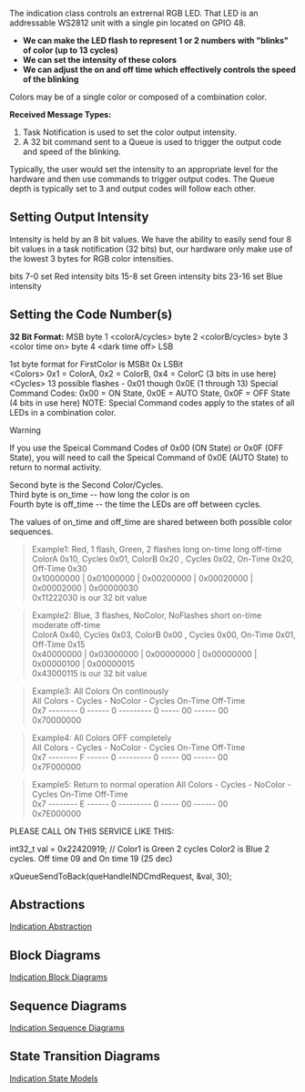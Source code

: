 The indication class controls an extrernal RGB LED.  That LED is an addressable WS2812 unit with a single pin located on GPIO 48.

* **We can make the LED flash to represent 1 or 2 numbers with "blinks" of color (up to 13 cycles)**  
* **We can set the intensity of these colors**  
* **We can adjust the on and off time which effectively controls the speed of the blinking**  

Colors may be of a single color or composed of a combination color.

**Received Message Types:**

1) Task Notification is used to set the color output intensity.  
2) A 32 bit command sent to a Queue is used to trigger the output code and speed of the blinking.  

Typically, the user would set the intensity to an appropriate level for the hardware and then use commands to trigger output codes.  The Queue depth is typically set to 3 and output codes will follow each other.

## Setting Output Intensity

Intensity is held by an 8 bit values.  We have the ability to easily send four 8 bit values in a task notification (32 bits) but, our hardware only make use of the lowest 3 bytes for RGB color intensities.

bits  7-0  set Red   intensity
bits 15-8  set Green intensity
bits 23-16 set Blue  intensity

## Setting the Code Number(s)

**32 Bit Format:**
MSB byte 1 \<colorA/cycles\>  byte 2 \<colorB/cycles\>  byte 3 \<color time on\>  byte 4 \<dark time off\> LSB

1st byte format for FirstColor is   MSBit  0x<Colors><Cycles>  LSBit  
\<Colors\>   0x1 = ColorA, 0x2 = ColorB, 0x4 = ColorC (3 bits in use here)  
\<Cycles\>   13 possible flashes - 0x01 though 0x0E (1 through 13) Special Command Codes: 0x00 = ON State, 0x0E = AUTO State, 0x0F = OFF State (4 bits in use here)  NOTE: Special Command codes apply to the states of all LEDs in a combination color.  

> [!WARNING]  
>If you use the Speical Command Codes of 0x00 (ON State) or 0x0F (OFF State), you will need to call the Speical Command of 0x0E (AUTO State) to return to normal activity.  

Second byte is the Second Color/Cycles.  
Third byte is on_time -- how long the color is on  
Fourth byte is off_time  -- the time the LEDs are off between cycles.  

The values of on_time and off_time are shared between both possible color sequences.  


>Example1: Red, 1 flash, Green, 2 flashes long on-time long off-time  
>ColorA 0x10, Cycles 0x01, ColorB 0x20 , Cycles 0x02, On-Time 0x20, Off-Time 0x30  
>0x10000000 | 0x01000000 | 0x00200000 | 0x00020000 | 0x00002000 | 0x00000030  
>0x11222030 is our 32 bit value

>Example2: Blue, 3 flashes, NoColor, NoFlashes  short on-time moderate off-time  
>ColorA 0x40, Cycles 0x03, ColorB 0x00 , Cycles 0x00, On-Time 0x01, Off-Time 0x15  
>0x40000000 | 0x03000000 | 0x00000000 | 0x00000000 | 0x00000100 | 0x00000015  
>0x43000115 is our 32 bit value

>Example3: All Colors On continously  
>All Colors - Cycles - NoColor - Cycles On-Time  Off-Time  
>0x7 -------- 0 ------ 0 --------- 0 ----- 00 ------ 00  
>0x70000000 

>Example4: All Colors OFF completely  
>All Colors - Cycles - NoColor - Cycles On-Time  Off-Time  
>0x7 -------- F ------ 0 --------- 0 ----- 00 ------ 00  
>0x7F000000  

>Example5: Return to normal operation 
>All Colors - Cycles - NoColor - Cycles On-Time  Off-Time  
>0x7 -------- E ------ 0 --------- 0 ----- 00 ------ 00  
>0x7E000000  


PLEASE CALL ON THIS SERVICE LIKE THIS:

int32_t val = 0x22420919; // Color1 is Green 2 cycles Color2 is Blue 2 cycles. Off time 09 and On time 19 (25 dec)  

xQueueSendToBack(queHandleINDCmdRequest, &val, 30);


## Abstractions
[Indication Abstraction](./docs/ind_abstractions.md)

## Block Diagrams
[Indication Block Diagrams](./docs/ind_sequences.md)

## Sequence Diagrams
[Indication Sequence Diagrams](./docs/ind_sequences.md)

## State Transition Diagrams
[Indication State Models](./docs/ind_state_models.md)